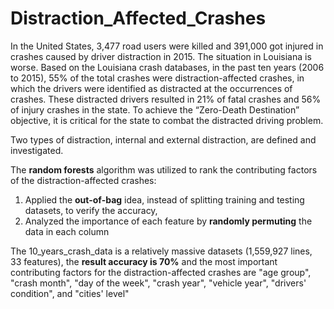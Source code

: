 # Distraction_Affected_Crashes
In the United States, 3,477 road users were killed and 391,000 got injured in crashes caused by driver distraction in 2015. The situation in Louisiana is worse. Based on the Louisiana crash databases, in the past ten years (2006 to 2015), 55% of the total crashes were distraction-affected crashes, in which the drivers were identified as distracted at the occurrences of crashes. These distracted drivers resulted in 21% of fatal crashes and 56% of injury crashes in the state. To achieve the “Zero-Death Destination” objective, it is critical for the state to combat the distracted driving problem.  
  
Two types of distraction, internal and external distraction, are defined and investigated.  

The **random forests** algorithm was utilized to rank the contributing factors of the distraction-affected crashes: 
 
1. Applied the **out-of-bag** idea, instead of splitting training and testing datasets, to verify the accuracy,  
2. Analyzed the importance of each feature by **randomly permuting** the data in each column  

The 10_years_crash_data is a relatively massive datasets (1,559,927 lines, 33 features), the **result accuracy is 70%** and the most important contributing factors for the distraction-affected crashes are "age group", "crash month", "day of the week", "crash year", "vehicle year", "drivers' condition", and "cities' level"   


